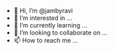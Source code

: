 - 👋 Hi, I’m @jambyravi
- 👀 I’m interested in ...
- 🌱 I’m currently learning ...
- 💞️ I’m looking to collaborate on ...
- 📫 How to reach me ...

<!---
jambyravi/jambyravi is a ✨ special ✨ repository because its `README.md` (this file) appears on your GitHub profile.
You can click the Preview link to take a look at your changes.
--->

